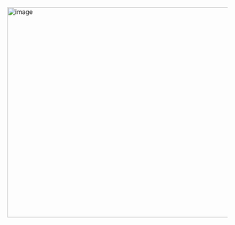 <img width="762" height="480" alt="image" src="https://github.com/user-attachments/assets/83dbf1e0-d6f9-4a94-b247-862f0533a692" />
